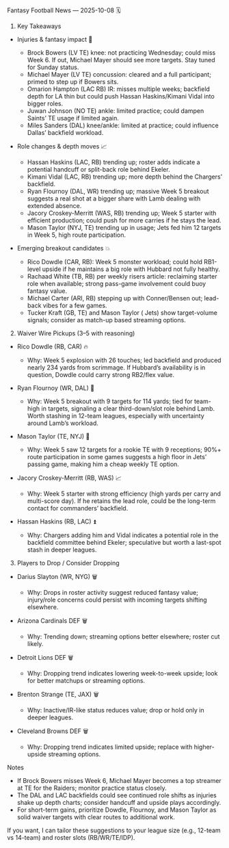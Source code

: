 Fantasy Football News — 2025-10-08 🗓️

1) Key Takeaways

- Injuries & fantasy impact 🏥
  - Brock Bowers (LV TE) knee: not practicing Wednesday; could miss Week 6. If out, Michael Mayer should see more targets. Stay tuned for Sunday status.
  - Michael Mayer (LV TE) concussion: cleared and a full participant; primed to step up if Bowers sits.
  - Omarion Hampton (LAC RB) IR: misses multiple weeks; backfield depth for LA thin but could push Hassan Haskins/Kimani Vidal into bigger roles.
  - Juwan Johnson (NO TE) ankle: limited practice; could dampen Saints’ TE usage if limited again.
  - Miles Sanders (DAL) knee/ankle: limited at practice; could influence Dallas’ backfield workload.

- Role changes & depth moves 📈
  - Hassan Haskins (LAC, RB) trending up; roster adds indicate a potential handcuff or split-back role behind Ekeler.
  - Kimani Vidal (LAC, RB) trending up; more depth behind the Chargers’ backfield.
  - Ryan Flournoy (DAL, WR) trending up; massive Week 5 breakout suggests a real shot at a bigger share with Lamb dealing with extended absence.
  - Jacory Croskey-Merritt (WAS, RB) trending up; Week 5 starter with efficient production; could push for more carries if he stays the lead.
  - Mason Taylor (NYJ, TE) trending up in usage; Jets fed him 12 targets in Week 5, high route participation.

- Emerging breakout candidates 💥
  - Rico Dowdle (CAR, RB): Week 5 monster workload; could hold RB1-level upside if he maintains a big role with Hubbard not fully healthy.
  - Rachaad White (TB, RB) per weekly risers article: reclaiming starter role when available; strong pass-game involvement could buoy fantasy value.
  - Michael Carter (ARI, RB) stepping up with Conner/Bensen out; lead-back vibes for a few games.
  - Tucker Kraft (GB, TE) and Mason Taylor ( Jets) show target-volume signals; consider as match-up based streaming options.

2) Waiver Wire Pickups (3–5 with reasoning)

- Rico Dowdle (RB, CAR) 🔥
  - Why: Week 5 explosion with 26 touches; led backfield and produced nearly 234 yards from scrimmage. If Hubbard’s availability is in question, Dowdle could carry strong RB2/flex value.

- Ryan Flournoy (WR, DAL) 🚀
  - Why: Week 5 breakout with 9 targets for 114 yards; tied for team-high in targets, signaling a clear third-down/slot role behind Lamb. Worth stashing in 12-team leagues, especially with uncertainty around Lamb’s workload.

- Mason Taylor (TE, NYJ) 🔧
  - Why: Week 5 saw 12 targets for a rookie TE with 9 receptions; 90%+ route participation in some games suggests a high floor in Jets’ passing game, making him a cheap weekly TE option.

- Jacory Croskey-Merritt (RB, WAS) 📈
  - Why: Week 5 starter with strong efficiency (high yards per carry and multi-score day). If he retains the lead role, could be the long-term contact for commanders’ backfield.

- Hassan Haskins (RB, LAC) ⏫
  - Why: Chargers adding him and Vidal indicates a potential role in the backfield committee behind Ekeler; speculative but worth a last-spot stash in deeper leagues.

3) Players to Drop / Consider Dropping

- Darius Slayton (WR, NYG) 🗑️
  - Why: Drops in roster activity suggest reduced fantasy value; injury/role concerns could persist with incoming targets shifting elsewhere.

- Arizona Cardinals DEF 🗑️
  - Why: Trending down; streaming options better elsewhere; roster cut likely.

- Detroit Lions DEF 🗑️
  - Why: Dropping trend indicates lowering week-to-week upside; look for better matchups or streaming options.

- Brenton Strange (TE, JAX) 🗑️
  - Why: Inactive/IR-like status reduces value; drop or hold only in deeper leagues.

- Cleveland Browns DEF 🗑️
  - Why: Dropping trend indicates limited upside; replace with higher-upside streaming options.

Notes
- If Brock Bowers misses Week 6, Michael Mayer becomes a top streamer at TE for the Raiders; monitor practice status closely.
- The DAL and LAC backfields could see continued role shifts as injuries shake up depth charts; consider handcuff and upside plays accordingly.
- For short-term gains, prioritize Dowdle, Flournoy, and Mason Taylor as solid waiver targets with clear routes to additional work.

If you want, I can tailor these suggestions to your league size (e.g., 12-team vs 14-team) and roster slots (RB/WR/TE/IDP).